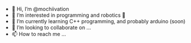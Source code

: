 - 👋 Hi, I’m @mochiivation
- 👀 I’m interested in programming and robotics 🤖 
- 🌱 I’m currently learning C++ programming, and probably arduino (soon)
- 💞️ I’m looking to collaborate on ...
- 📫 How to reach me ...

<!---
mochiivation/mochiivation is a ✨ special ✨ repository because its `README.md` (this file) appears on your GitHub profile.
You can click the Preview link to take a look at your changes.
--->
